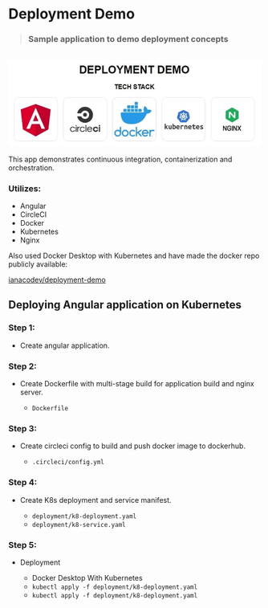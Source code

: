 # Deployment Demo

> ### Sample application to demo deployment concepts

<br>

<img src="./src/assets/images/deployment_demo.jpg">

<br>

<p>
This app demonstrates continuous integration, containerization and orchestration.
</p>

### Utilizes:

<ul>
  <li>Angular</li>
  <li>CircleCI</li>
  <li>Docker</li>
  <li>Kubernetes</li>
  <li>Nginx</li>
</ul>

<p>
Also used Docker Desktop with Kubernetes and have made the docker repo publicly available:
</p>

<a href="https://hub.docker.com/r/ianacodev/deployment-demo" target=_blank>ianacodev/deployment-demo</a>

## Deploying Angular application on Kubernetes

### Step 1:

- Create angular application.

### Step 2:

- Create Dockerfile with multi-stage build for application build and nginx server.

  - `Dockerfile`

### Step 3:

- Create circleci config to build and push docker image to dockerhub.

  - `.circleci/config.yml`

### Step 4:

- Create K8s deployment and service manifest.

  - `deployment/k8-deployment.yaml`
  - `deployment/k8-service.yaml`

### Step 5:

- Deployment

  - Docker Desktop With Kubernetes
  - `kubectl apply -f deployment/k8-deployment.yaml`
  - `kubectl apply -f deployment/k8-deployment.yaml`
